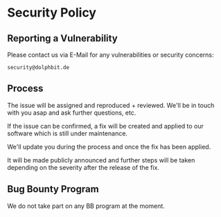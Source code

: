 # Security Policy

## Reporting a Vulnerability

Please contact us via E-Mail for any vulnerabilities or security concerns:

```
security@dolphbit.de
```

## Process

The issue will be assigned and reproduced + reviewed.
We'll be in touch with you asap and ask further questions, etc.

If the issue can be confirmed, a fix will be created and applied to our software which is still under maintenance.

We'll update you during the process and once the fix has been applied.

It will be made publicly announced and further steps will be taken depending on the severity after the release of the fix.

## Bug Bounty Program

We do not take part on any BB program at the moment.
